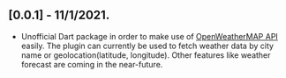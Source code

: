 ## [0.0.1] - 11/1/2021.

* Unofficial Dart package in order to make use of [OpenWeatherMAP API](https://openweathermap.org/) easily.
The plugin can currently be used to fetch weather data by city name or geolocation(latitude, longitude). Other features like weather forecast are coming in the near-future.

